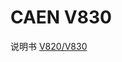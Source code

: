 <!-- V830.md --- 
;; 
;; Description: 
;; Author: Hongyi Wu(吴鸿毅)
;; Email: wuhongyi@qq.com 
;; Created: 四 6月  1 09:45:59 2017 (+0800)
;; Last-Updated: 四 6月  1 09:46:56 2017 (+0800)
;;           By: Hongyi Wu(吴鸿毅)
;;     Update #: 1
;; URL: http://wuhongyi.cn -->

# CAEN V830

说明书 [V820/V830](/pdf/ElectronicsModules/CAEN/v820v830_rev4.pdf)



<!-- V830.md ends here -->
